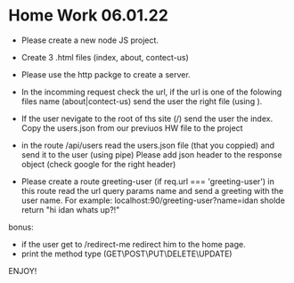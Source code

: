 # Home Work 06.01.22

- Please create a new node JS project.

- Create 3 .html files (index, about, contect-us)
- Please use the http packge to create a server.
- In the incomming request check the url, if the url is one of the folowing files name (about|contect-us) send the user the right file (using ).
- If the user nevigate to the root of ths site (/) send the user the index.
  Copy the users.json from our previuos HW file to the project
- in the route /api/users read the users.json file (that you coppied) and send it to the user (using pipe)
  Please add json header to the response object (check google for the right header)

- Please create a route greeting-user (if req.url === 'greeting-user')
  in this route read the url query params name and send a greeting with the user name.
  For example: localhost:90/greeting-user?name=idan sholde return "hi idan whats up?!"

bonus:

- if the user get to /redirect-me redirect him to the home page.
- print the method type (GET\POST\PUT\DELETE\UPDATE)

ENJOY!
